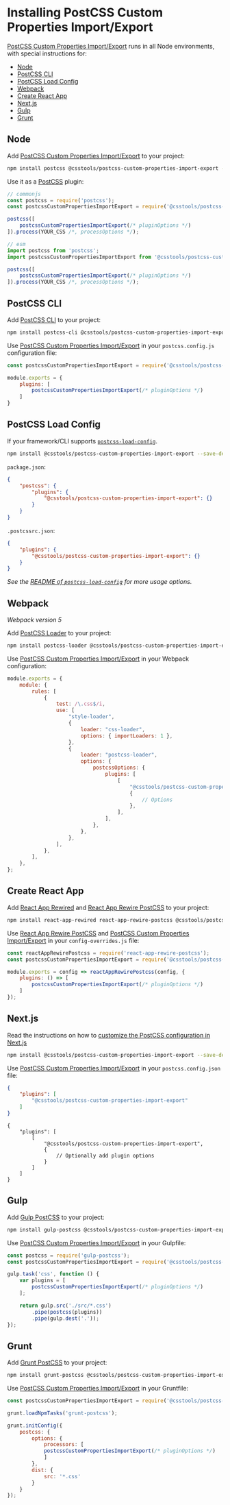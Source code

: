 # Installing PostCSS Custom Properties Import/Export

[PostCSS Custom Properties Import/Export] runs in all Node environments, with special instructions for:

- [Node](#node)
- [PostCSS CLI](#postcss-cli)
- [PostCSS Load Config](#postcss-load-config)
- [Webpack](#webpack)
- [Create React App](#create-react-app)
- [Next.js](#nextjs)
- [Gulp](#gulp)
- [Grunt](#grunt)

## Node

Add [PostCSS Custom Properties Import/Export] to your project:

```bash
npm install postcss @csstools/postcss-custom-properties-import-export --save-dev
```

Use it as a [PostCSS] plugin:

```js
// commonjs
const postcss = require('postcss');
const postcssCustomPropertiesImportExport = require('@csstools/postcss-custom-properties-import-export');

postcss([
	postcssCustomPropertiesImportExport(/* pluginOptions */)
]).process(YOUR_CSS /*, processOptions */);
```

```js
// esm
import postcss from 'postcss';
import postcssCustomPropertiesImportExport from '@csstools/postcss-custom-properties-import-export';

postcss([
	postcssCustomPropertiesImportExport(/* pluginOptions */)
]).process(YOUR_CSS /*, processOptions */);
```

## PostCSS CLI

Add [PostCSS CLI] to your project:

```bash
npm install postcss-cli @csstools/postcss-custom-properties-import-export --save-dev
```

Use [PostCSS Custom Properties Import/Export] in your `postcss.config.js` configuration file:

```js
const postcssCustomPropertiesImportExport = require('@csstools/postcss-custom-properties-import-export');

module.exports = {
	plugins: [
		postcssCustomPropertiesImportExport(/* pluginOptions */)
	]
}
```

## PostCSS Load Config

If your framework/CLI supports [`postcss-load-config`](https://github.com/postcss/postcss-load-config).

```bash
npm install @csstools/postcss-custom-properties-import-export --save-dev
```

`package.json`:

```json
{
	"postcss": {
		"plugins": {
			"@csstools/postcss-custom-properties-import-export": {}
		}
	}
}
```

`.postcssrc.json`:

```json
{
	"plugins": {
		"@csstools/postcss-custom-properties-import-export": {}
	}
}
```

_See the [README of `postcss-load-config`](https://github.com/postcss/postcss-load-config#usage) for more usage options._

## Webpack

_Webpack version 5_

Add [PostCSS Loader] to your project:

```bash
npm install postcss-loader @csstools/postcss-custom-properties-import-export --save-dev
```

Use [PostCSS Custom Properties Import/Export] in your Webpack configuration:

```js
module.exports = {
	module: {
		rules: [
			{
				test: /\.css$/i,
				use: [
					"style-loader",
					{
						loader: "css-loader",
						options: { importLoaders: 1 },
					},
					{
						loader: "postcss-loader",
						options: {
							postcssOptions: {
								plugins: [
									[
										"@csstools/postcss-custom-properties-import-export",
										{
											// Options
										},
									],
								],
							},
						},
					},
				],
			},
		],
	},
};
```

## Create React App

Add [React App Rewired] and [React App Rewire PostCSS] to your project:

```bash
npm install react-app-rewired react-app-rewire-postcss @csstools/postcss-custom-properties-import-export --save-dev
```

Use [React App Rewire PostCSS] and [PostCSS Custom Properties Import/Export] in your
`config-overrides.js` file:

```js
const reactAppRewirePostcss = require('react-app-rewire-postcss');
const postcssCustomPropertiesImportExport = require('@csstools/postcss-custom-properties-import-export');

module.exports = config => reactAppRewirePostcss(config, {
	plugins: () => [
		postcssCustomPropertiesImportExport(/* pluginOptions */)
	]
});
```

## Next.js

Read the instructions on how to [customize the PostCSS configuration in Next.js](https://nextjs.org/docs/advanced-features/customizing-postcss-config)

```bash
npm install @csstools/postcss-custom-properties-import-export --save-dev
```

Use [PostCSS Custom Properties Import/Export] in your `postcss.config.json` file:

```json
{
	"plugins": [
		"@csstools/postcss-custom-properties-import-export"
	]
}
```

```json5
{
	"plugins": [
		[
			"@csstools/postcss-custom-properties-import-export",
			{
				// Optionally add plugin options
			}
		]
	]
}
```

## Gulp

Add [Gulp PostCSS] to your project:

```bash
npm install gulp-postcss @csstools/postcss-custom-properties-import-export --save-dev
```

Use [PostCSS Custom Properties Import/Export] in your Gulpfile:

```js
const postcss = require('gulp-postcss');
const postcssCustomPropertiesImportExport = require('@csstools/postcss-custom-properties-import-export');

gulp.task('css', function () {
	var plugins = [
		postcssCustomPropertiesImportExport(/* pluginOptions */)
	];

	return gulp.src('./src/*.css')
		.pipe(postcss(plugins))
		.pipe(gulp.dest('.'));
});
```

## Grunt

Add [Grunt PostCSS] to your project:

```bash
npm install grunt-postcss @csstools/postcss-custom-properties-import-export --save-dev
```

Use [PostCSS Custom Properties Import/Export] in your Gruntfile:

```js
const postcssCustomPropertiesImportExport = require('@csstools/postcss-custom-properties-import-export');

grunt.loadNpmTasks('grunt-postcss');

grunt.initConfig({
	postcss: {
		options: {
			processors: [
			postcssCustomPropertiesImportExport(/* pluginOptions */)
			]
		},
		dist: {
			src: '*.css'
		}
	}
});
```

[Gulp PostCSS]: https://github.com/postcss/gulp-postcss
[Grunt PostCSS]: https://github.com/nDmitry/grunt-postcss
[PostCSS]: https://github.com/postcss/postcss
[PostCSS CLI]: https://github.com/postcss/postcss-cli
[PostCSS Loader]: https://github.com/postcss/postcss-loader
[PostCSS Custom Properties Import/Export]: https://github.com/csstools/postcss-plugins/tree/main/plugins/postcss-custom-properties-import-export
[React App Rewire PostCSS]: https://github.com/csstools/react-app-rewire-postcss
[React App Rewired]: https://github.com/timarney/react-app-rewired
[Next.js]: https://nextjs.org

